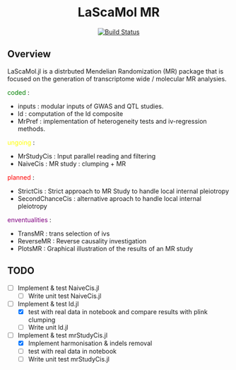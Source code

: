<div align="center">

# LaScaMol MR

[![Build Status](https://github.com/SamuelMathieu-code/MrPainter.jl/actions/workflows/CI.yml/badge.svg?branch=main)](https://github.com/SamuelMathieu-code/MrPainter.jl/actions/workflows/CI.yml?query=branch%3Amain)

</div>

## Overview

LaScaMol.jl is a distrbuted Mendelian Randomization (MR) package that is focused on the generation of transcriptome wide / molecular MR analysies.

<span style="color:green">
coded 
</span> :

- inputs : modular inputs of GWAS and QTL studies.
- ld : computation of the ld composite
- MrPref : implementation of heterogeneity tests and iv-regression methods.

<span style="color:yellow">
ungoing 
</span> :

- MrStudyCis : Input parallel reading and filtering
- NaiveCis : MR study : clumping + MR

<span style="color:red">
planned 
</span> :

- StrictCis : Strict approach to MR Study to handle local internal pleiotropy
- SecondChanceCis : alternative aproach to handle local internal pleiotropy

<span style="color:purple">
enventualities
</span> :

- TransMR : trans selection of ivs
- ReverseMR : Reverse causality investigation
- PlotsMR : Graphical illustration of the results of an MR study

## TODO

- [ ] Implement & test NaiveCis.jl
    - [ ] Write unit test NaiveCis.jl
- [ ] Implement & test ld.jl
    - [x] test with real data in notebook and compare results with plink clumping
    - [ ] Write unit ld.jl
- [ ] Implement & test mrStudyCis.jl
    - [x] Implement harmonisation & indels removal
    - [ ] test with real data in notebook
    - [ ] Write unit test mrStudyCis.jl
